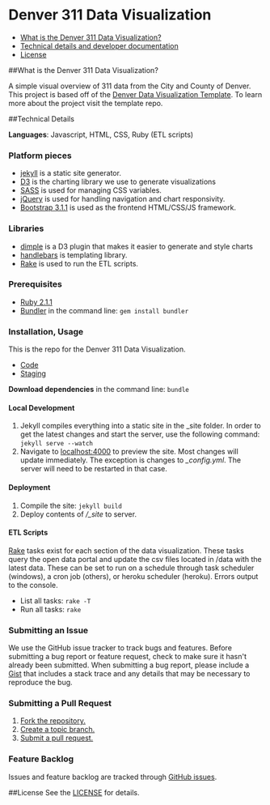 Denver 311 Data Visualization
==========

* [What is the Denver 311 Data Visualization?][whatis]
* [Technical details and developer documentation][technical]
* [License](#license)


[whatis]: #what-is-the-denver-311-data-visualization
[technical]: #technical-details

##What is the Denver 311 Data Visualization?

A simple visual overview of 311 data from the City and County of Denver. This project is based off of the [Denver Data Visualization Template][template]. To learn more about the project visit the template repo.

[template]: https://github.com/codeforamerica/denver-data-visualization-template

##Technical Details

**Languages**: Javascript, HTML, CSS, Ruby (ETL scripts)


### Platform pieces
* [jekyll][jekyll] is a static site generator.
* [D3][d3] is the charting library we use to generate visualizations
* [SASS][SASS] is used for managing CSS variables.
* [jQuery][jquery] is used for handling navigation and chart responsivity.
* [Bootstrap 3.1.1][bootstrap] is used as the frontend HTML/CSS/JS framework.

[jekyll]: http://jekyllrb.com/
[d3]: http://d3js.org/
[sass]: http://sass-lang.com/
[jquery]: http://jquery.com/
[bootstrap]: http://getbootstrap.com/

### Libraries
* [dimple][dimple] is a D3 plugin that makes it easier to generate and style charts
* [handlebars][handlebars] is templating library.
* [Rake][rake] is used to run the ETL scripts.

[dimple]: http://dimplejs.org/
[handlebars]: http://handlebarsjs.com/
[rake]: https://github.com/jimweirich/rake

### Prerequisites
* [Ruby 2.1.1][ruby]
* [Bundler][bundler] in the command line: ` gem install bundler `

[ruby]: https://www.ruby-lang.org/en/news/2014/02/24/ruby-2-1-1-is-released/
[bundler]: http://bundler.io/


### Installation, Usage

This is the repo for the Denver 311 Data Visualization.

* [Code][code]
* [Staging][staging]

[code]: https://github.com/codeforamerica/denver-311
[staging]: http://denvervisualizations.com/

**Download dependencies** in the command line: ` bundle `

#### Local Development
1. Jekyll compiles everything into a static site in the _site folder. In order to get the latest changes and start the server, use the following command: `jekyll serve --watch`
1. Navigate to [localhost:4000][local] to preview the site. Most changes will update immediately. The exception is changes to *_config.yml*. The server will need to be restarted in that case.

[local]: http://localhost:4000  

#### Deployment
1. Compile the site: `jekyll build`
1. Deploy contents of */_site* to server.

#### ETL Scripts
[Rake][] tasks exist for each section of the data visualization. These tasks query the open data portal and update the csv files located in /data with the latest data. These can be set to run on a schedule through task scheduler (windows), a cron job (others), or heroku scheduler (heroku). Errors output to the console.
* List all tasks: `rake -T`
* Run all tasks: `rake`

[rake]: https://github.com/jimweirich/rake


### Submitting an Issue
We use the GitHub issue tracker to track bugs and features. Before submitting a bug report or feature request, check to make sure it hasn't already been submitted. When submitting a bug report, please include a [Gist][] that includes a stack trace and any details that may be necessary to reproduce the bug.

[gist]: https://gist.github.com/

### Submitting a Pull Request
1. [Fork the repository.][fork]
2. [Create a topic branch.][branch]
3. [Submit a pull request.][pr]

[fork]: http://help.github.com/fork-a-repo/
[branch]: http://learn.github.com/p/branching.html
[pr]: http://help.github.com/send-pull-requests/

### Feature Backlog

Issues and feature backlog are tracked through [GitHub issues][ghissues].

[ghissues]: https://github.com/codeforamerica/denver-311/issues

##License
See the [LICENSE][] for details.

[license]: https://github.com/codeforamerica/denver-311/blob/master/LICENSE





